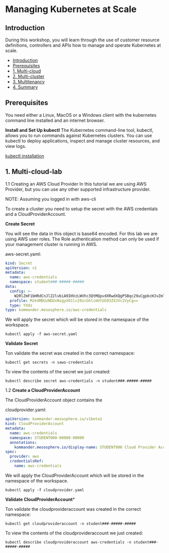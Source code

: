 # Managing Kubernetes at Scale

## Introduction

During this workshop, you will learn through the use of customer resource definitions, controllers and APIs how to manage and operate Kubernetes at scale.

* [Introduction](#introduction)
* [Prerequisites](#prerequisites)
* [1. Multi-cloud](#1-Multi-cloud-lab)
* [2. Multi-cluster](#2-Multi-cluster)
* [3. Multitenancy](#3-Multitenancy)
* [4. Summary](#4-Summary)

## Prerequisites

You need either a Linux, MacOS or a Windows client with the kubernetes command line installed and an internet browser.

**Install and Set Up kubectl**
The Kubernetes command-line tool, kubectl, allows you to run commands against Kubernetes clusters. You can use kubectl to deploy applications, inspect and manage cluster resources, and view logs.

[kubectl installation](https://kubernetes.io/docs/tasks/tools/install-kubectl/)





## 1. Multi-cloud-lab


1.1 Creating an AWS Cloud Provider
In this tutorial we are using AWS Provider, but you can use any other supported infrastructure provider.

NOTE: Assuming you logged in with aws-cli

To create a cluster you need to setup the secret with the AWS credentials and a CloudProviderAccount.


**Create Secret**

You will see the data in this object is base64 encoded.  For this lab we are using AWS user roles.  The Role authentication method can only be used if your management cluster is running in AWS.


aws-secret.yaml:
```yaml
kind: Secret
apiVersion: v1
metadata:
  name: aws-credentials
  namespace: student###-#####-#####
data:
  config: >-
    W2RlZmF1bHRdCnJlZ2lvbiA9IHVzLWVhc3QtMQpvdXRwdXQgPSBqc29uCgpbcHJvZmlsZSAxMTA0NjU2NTc3NDFfTWVzb3NwaGVyZS1Qb3dlclVzZXJdCnJvbGVfYXJuID0gYXJuOmF3czppYW06OjM5ODA1MzQ1MTc4Mjpyb2xlL2tvbW1hbmRlci1kZXBsb3llcgpjcmVkZW50aWFsX3NvdXJjZSA9IEVjMkluc3RhbmNlTWV0YWRhdGEK
  profile: Mzk4MDUzNDUxNzgyX01lc29zcGhlcmUtUG93ZXJVc2VyCg==
  type: YXdz
type: kommander.mesosphere.io/aws-credentials
```
We will apply the secret which will be stored in the namespace of the workspace.

`kubectl apply -f aws-secret.yaml`

**Validate Secret**

Ton validate the secret was created in the correct namespace:

`kubectl get secrets -n saws-credentials`

To view the contents of the secret we just created:

`kubectl describe secret aws-credentials -n student###-#####-#####`


1.2 **Create a CloudProviderAccount**

The CloudProviderAccount object contains the 

cloudprovider.yaml:
```yaml
apiVersion: kommander.mesosphere.io/v1beta1
kind: CloudProviderAccount
metadata:
  name: aws-credentials
  namespace: STUDENT000-00000-00000
  annotations:
    kommander.mesosphere.io/display-name: STUDENT000 Cloud Provider Account
spec:
  provider: aws
  credentialsRef:
    name: aws-credentials
```
We will apply the CloudProviderAccount which will be stored in the namespace of the workspace.

`kubectl apply -f cloudprovider.yaml`

**Validate CloudProviderAccount***

Ton validate the cloudprovideraccount was created in the correct namespace:

`kubectl get cloudprovideraccount -n student###-#####-#####`

To view the contents of the cloudprovideraccount we just created:

`kubectl describe cloudprovideraccount aws-credentials -n student###-#####-#####`


